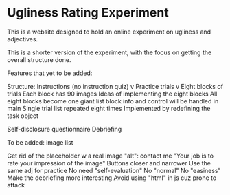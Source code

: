 # Ugliness Rating Experiment
This is a website designed to hold an online experiment on ugliness and adjectives.

This is a shorter version of the experiment, with the focus on getting the overall structure done.

Features that yet to be added:

Structure:
Instructions (no instruction quiz) v
Practice trials v
Eight blocks of trials
    Each block has 90 images
    Ideas of implementing the eight blocks
        All eight blocks become one giant list
            block info and control will be handled in main
        Single trial list repeated eight times
            Implemented by redefining the task object
        
Self-disclosure questionnaire
Debriefing

To be added:
    image list

Get rid of the placeholder w a real image
"alt": contact me
"Your job is to rate your impression of the image"
Buttons closer and narrower
Use the same adj for practice
No need "self-evaluation"
No "normal"
No "easiness"
Make the debriefing more interesting
Avoid using "html" in js cuz prone to attack